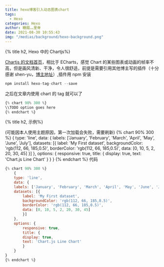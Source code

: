 ```yaml
---
title: hexo博客引入动态图表chart
tags:
  - Hexo
categories: Hexo
author: 糖醋灬里脊
date: 2021-08-30 10:55:43
img: "/medias/background/hexo-background.png"
---
```


{% title h2, Hexo 中的 Chartjs%}

[Chartjs 的文档首页](https://chartjs.bootcss.com/)，相比于 ECharts，感觉 Chart 的某些图表或动画的帧率不高，但是画风清新、干净，令人很舒适，前提是需要引用其他博主写的插件（十分感谢 shen-yu，[博主地址](https://shen-yu.gitee.io/2020/chartjs/)）,插件用 npm 安装

```js
npm install hexo-tag-chart --save
```

之后在文章内使用 chart 的 tag 就可以了

```js
{% chart 90% 300 %}
\\TODO option goes here
{% endchart %}
```

{% title h2, 示例%}

(可能因本人使用主题原因，第一次加载会失败，需要刷新)
{% chart 90% 300 %}
{
type: 'line',
data: {
    labels: ['January', 'February', 'March', 'April', 'May', 'June', 'July'],
    datasets: [{
        label: 'My First dataset',
        backgroundColor: 'rgb(112, 66, 185,0.5)',
        borderColor: 'rgb(112, 66, 185,0.5)',
        data: [0, 10, 5, 2, 20, 30, 45]
    }]
},
options: {
    responsive: true,
    title: {
        display: true,
        text: 'Chart.js Line Chart'
    }
}
}
{% endchart %}
代码

```js
{% chart 90% 300 %}
    {
    type: 'line',
    data: {
    labels: ['January', 'February', 'March', 'April', 'May', 'June', 'July'],
    datasets: [{
        label: 'My First dataset',
        backgroundColor: 'rgb(112, 66, 185,0.5)',
        borderColor: 'rgb(112, 66, 185,0.5)',
        data: [0, 10, 5, 2, 20, 30, 45]
        }]
    },
    options: {
        responsive: true,
        title: {
        display: true,
        text: 'Chart.js Line Chart'
        }
    }
}
{% endchart %}
```

